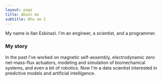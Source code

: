 ```yaml
---
layout: page
title: About me
subtitle: Who am I
---
```


My name is Ilan Eskinazi. I'm an engineer, a scientist, and a programmer.

### My story

In the past I've worked on magnetic self-assembly, electrodynamic zero net-mass-flux actuators, modeling and simulation of biomechanical systems, and even a bit of robotics. Now I'm a data scientist interested in predictive models and artificial intelligence.
